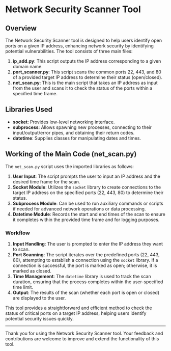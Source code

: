 # Network Security Scanner Tool

## Overview
The Network Security Scanner tool is designed to help users identify open ports on a given IP address, enhancing network security by identifying potential vulnerabilities. The tool consists of three main files:
1. **ip_add.py**: This script outputs the IP address corresponding to a given domain name.
2. **port_scanner.py**: This script scans the common ports 22, 443, and 80 of a provided target IP address to determine their status (open/closed).
3. **net_scan.py**: This is the main script that takes an IP address as input from the user and scans it to check the status of the ports within a specified time frame.

## Libraries Used
- **socket**: Provides low-level networking interface.
- **subprocess**: Allows spawning new processes, connecting to their input/output/error pipes, and obtaining their return codes.
- **datetime**: Supplies classes for manipulating dates and times.

## Working of the Main Code (net_scan.py)
The `net_scan.py` script uses the imported libraries as follows:
1. **User Input**: The script prompts the user to input an IP address and the desired time frame for the scan.
2. **Socket Module**: Utilizes the `socket` library to create connections to the target IP address on the specified ports (22, 443, 80) to determine their status.
3. **Subprocess Module**: Can be used to run auxiliary commands or scripts if needed for advanced network operations or data processing.
4. **Datetime Module**: Records the start and end times of the scan to ensure it completes within the provided time frame and for logging purposes.

### Workflow
1. **Input Handling**: The user is prompted to enter the IP address they want to scan.
2. **Port Scanning**: The script iterates over the predefined ports (22, 443, 80), attempting to establish a connection using the `socket` library. If a connection is successful, the port is marked as open; otherwise, it is marked as closed.
3. **Time Management**: The `datetime` library is used to track the scan duration, ensuring that the process completes within the user-specified time limit.
4. **Output**: The results of the scan (whether each port is open or closed) are displayed to the user.

This tool provides a straightforward and efficient method to check the status of critical ports on a target IP address, helping users identify potential security issues quickly.

---

Thank you for using the Network Security Scanner tool. Your feedback and contributions are welcome to improve and extend the functionality of this tool.
